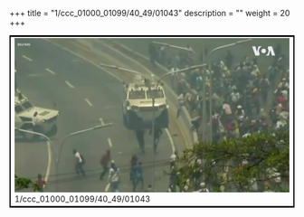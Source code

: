 +++
title = "1/ccc_01000_01099/40_49/01043"
description = ""
weight = 20
+++

<table style="border:2px solid black;max-width:800px;max-height:800px;" 
><tr><td>
<img class="center-fit-jpg"
src="/jpg_/aaa_20190430_NxaOmWaI8sI_01042.jpg">
1/ccc_01000_01099/40_49/01043
</img></td></tr></table>
